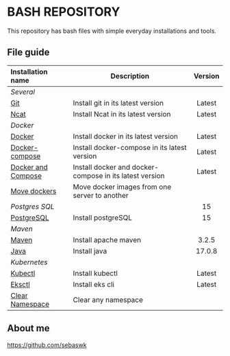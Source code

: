 # BASH REPOSITORY
This repository has bash files with simple everyday installations and tools.


## File guide
| Installation name | Description | Version |
|:------|-------------|:----:|
| *Several* |  |  |
| [Git](severalInstall.sh) | Install git in its latest version | Latest |
| [Ncat](severalInstall.sh) | Install Ncat in its latest version | Latest |
| *Docker* |  |  |
| [Docker](dockerInstall.sh) | Install docker in its latest version | Latest |
| [Docker-compose](docker-composeInstall.sh) | Install docker-compose in its latest version | Latest |
| [Docker and Compose](dockerandcomposeInstall.sh) | Install docker and docker-compose in its latest version | Latest |
| [Move dockers](moveDockers.sh) | Move docker images from one server to another | |
| *Postgres SQL* |  | 15 |
| [PostgreSQL](postgresInstall.sh) | Install postgreSQL | 15 |
| *Maven* |  |  |
| [Maven](mavenInstall.sh) | Install apache maven | 3.2.5 |
| [Java](mavenInstall.sh) | Install java | 17.0.8 |
| *Kubernetes* |  |  |
| [Kubectl](kubectlInstall.sh) | Install kubectl | Latest |
| [Eksctl](eksctlInstall.sh) | Install eks cli | Latest |
| [Clear Namespace](clearNamespace.sh) | Clear any namespace |  |


## About me
https://github.com/sebaswk